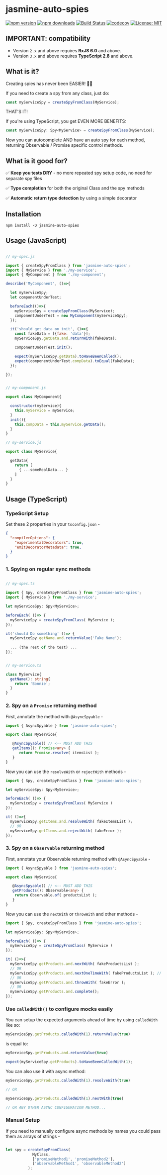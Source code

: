 # jasmine-auto-spies

[![npm version](https://img.shields.io/npm/v/jasmine-auto-spies.svg?style=flat-square)](https://www.npmjs.org/package/jasmine-auto-spies)
[![npm downloads](https://img.shields.io/npm/dm/jasmine-auto-spies.svg?style=flat-square)](http://npm-stat.com/charts.html?package=jasmine-auto-spies&from=2017-07-26)
[![Build Status](https://travis-ci.org/hirezio/jasmine-auto-spies.svg?branch=master)](https://travis-ci.org/hirezio/jasmine-auto-spies)
[![codecov](https://img.shields.io/codecov/c/github/hirezio/jasmine-auto-spies.svg)](https://codecov.io/gh/hirezio/jasmine-auto-spies)
[![License: MIT](https://img.shields.io/badge/License-MIT-green.svg)](https://opensource.org/licenses/MIT)


## IMPORTANT: compatibility

* Version `2.x` and above requires **RxJS 6.0** and above. 
* Version `3.x` and above requires **TypeScript 2.8** and above. 



## What is it?

Creating spies has never been EASIER! 💪👏

If you need to create a spy from any class, just do: 

```js
const myServiceSpy = createSpyFromClass(MyService);
```

THAT'S IT!

If you're using TypeScript, you get EVEN MORE BENEFITS:

```ts
const myServiceSpy: Spy<MyService> = createSpyFromClass(MyService);
```

Now you can autocomplete AND have an auto spy for each method, returning Observable / Promise specific control methods.


## What is it good for?

✅ **Keep you tests DRY** - no more repeated spy setup code, no need for separate spy files

✅ **Type completion** for both the original Class and the spy methods

✅ **Automatic return type detection** by using a simple decorator

## Installation

`npm install -D jasmine-auto-spies`


## Usage (JavaScript)

```js

// my-spec.js 

import { createSpyFromClass } from 'jasmine-auto-spies';
import { MyService } from './my-service';
import { MyComponent } from './my-component';

describe('MyComponent', ()=>{

  let myServiceSpy;
  let componentUnderTest;

  beforeEach(()=>{
    myServiceSpy = createSpyFromClass(MyService);
    componentUnderTest = new MyComponent(myServiceSpy);
  });

  it('should get data on init', ()=>{
    const fakeData = [{fake: 'data'}];
    myServiceSpy.getData.and.returnWith(fakeData);

    componentUnderTest.init();

    expect(myServiceSpy.getData).toHaveBeenCalled();
    expect(componentUnderTest.compData).toEqual(fakeData);
  });

});


// my-component.js

export class MyComponent{

  constructor(myService){
    this.myService = myService;
  }
  init(){
    this.compData = this.myService.getData();
  }
}

// my-service.js

export class MyService{

  getData{
    return [
      { ...someRealData... }
    ]
  }
}

```


## Usage (TypeScript)


### TypeScript Setup
Set these 2 properties in your `tsconfig.json` - 

```json
{
  "compilerOptions": {
    "experimentalDecorators": true,
    "emitDecoratorMetadata": true,
  }
}
```


### 1. Spying on regular sync methods

```ts

// my-spec.ts

import { Spy, createSpyFromClass } from 'jasmine-auto-spies';
import { MyService } from './my-service';

let myServiceSpy: Spy<MyService>;

beforeEach( ()=> {
  myServiceSpy = createSpyFromClass( MyService );
});

it('should Do something' ()=> {
  myServiceSpy.getName.and.returnValue('Fake Name');
  
  ... (the rest of the test) ...
});


// my-service.ts

class MyService{
  getName(): string{
    return 'Bonnie';
  }
}

```

### 2. Spy on a `Promise` returning method

First, annotate the method with `@AsyncSpyable` - 
```ts
import { AsyncSpyable } from 'jasmine-auto-spies';

export class MyService{

   @AsyncSpyable() // <-- MUST ADD THIS
   getItems(): Promise<any> {
      return Promise.resolve( itemsList );
   } 
}
```

Now you can use the `resolveWith` or `rejectWith` methods - 

```ts
import { Spy, createSpyFromClass } from 'jasmine-auto-spies';

let myServiceSpy: Spy<MyService>;

beforeEach( ()=> {
  myServiceSpy = createSpyFromClass( MyService )
});

it( ()=>{
  myServiceSpy.getItems.and.resolveWith( fakeItemsList );
  // OR
  myServiceSpy.getItems.and.rejectWith( fakeError );
});

```


### 3. Spy on a `Observable` returning method

First, annotate your Observable returning method with `@AsyncSpyable` - 
```ts
import { AsyncSpyable } from 'jasmine-auto-spies';

export class MyService{

   @AsyncSpyable() // <-- MUST ADD THIS
   getProducts(): Observable<any> {
    return Observable.of( productsList );
   }
}
```

Now you can use the `nextWith` or `throwWith` and other methods - 

```ts
import { Spy, createSpyFromClass } from 'jasmine-auto-spies';

let myServiceSpy: Spy<MyService>;

beforeEach( ()=> {
  myServiceSpy = createSpyFromClass( MyService )
});

it( ()=>{
  myServiceSpy.getProducts.and.nextWith( fakeProductsList );
  // OR
  myServiceSpy.getProducts.and.nextOneTimeWith( fakeProductsList ); // emits one value and completes
  // OR
  myServiceSpy.getProducts.and.throwWith( fakeError );
  // OR
  myServiceSpy.getProducts.and.complete();
});

```

### Use `calledWith()` to configure mocks easily

You can setup the expected arguments ahead of time
by using `calledWith` like so:

```ts
myServiceSpy.getProducts.calledWith(1).returnValue(true)

```

is equal to:

```ts
myServiceSpy.getProducts.and.returnValue(true)

expect(myServiceSpy.getProducts).toHaveBeenCalledWith(1);
```

You can also use it with async method:

```ts
myServiceSpy.getProducts.calledWith(1).resolveWith(true)

// OR

myServiceSpy.getProducts.calledWith(1).nextWith(true)

// OR ANY OTHER ASYNC CONFIGURATION METHOD...
```

### Manual Setup

If you need to manually configure async methods by names you could pass them as arrays of strings -

```ts

let spy = createSpyFromClass(
            MyClass, 
            ['promiseMethod1', 'promiseMethod2'],
            ['observableMethod1', 'observableMethod2']
          );

```
